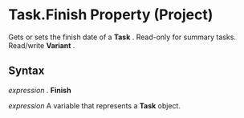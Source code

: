 
# Task.Finish Property (Project)

Gets or sets the finish date of a  **Task** . Read-only for summary tasks. Read/write **Variant** .


## Syntax

 _expression_ . **Finish**

 _expression_ A variable that represents a **Task** object.

